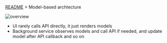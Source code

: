 [README](README.md) > Model-based archtecture

![overview](https://cloud.githubusercontent.com/assets/11763113/19895301/96e43f6a-a093-11e6-804a-f11cfa61c555.png)

* UI rarely calls API directly, it just renders models
* Background service observes models and call API if needed, and update model after API callback and so on